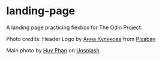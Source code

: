 # landing-page
A landing page practicing flexbox for The Odin Project.

Photo credits:
Header Logo by <a href="https://pixabay.com/users/monstreh-637659/?utm_source=link-attribution&amp;utm_medium=referral&amp;utm_campaign=image&amp;utm_content=3296033">Анна Куликова</a> from <a href="https://pixabay.com/?utm_source=link-attribution&amp;utm_medium=referral&amp;utm_campaign=image&amp;utm_content=3296033">Pixabay</a>

Main photo by <a href="https://unsplash.com/@huyphan2602?utm_source=unsplash&utm_medium=referral&utm_content=creditCopyText">Huy Phan</a> on <a href="https://unsplash.com/s/photos/betta?utm_source=unsplash&utm_medium=referral&utm_content=creditCopyText">Unsplash</a>
  